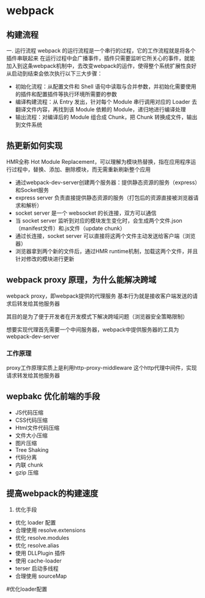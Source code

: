 # webpack

## 构建流程
一. 运行流程
webpack 的运行流程是一个串行的过程，它的工作流程就是将各个插件串联起来
在运行过程中会广播事件，插件只需要监听它所关心的事件，就能加入到这条webpack机制中，去改变webpack的运作，使得整个系统扩展性良好
从启动到结束会依次执行以下三大步骤：
+ 初始化流程：从配置文件和 Shell 语句中读取与合并参数，并初始化需要使用的插件和配置插件等执行环境所需要的参数
+ 编译构建流程：从 Entry 发出，针对每个 Module 串行调用对应的 Loader 去翻译文件内容，再找到该 Module 依赖的 Module，递归地进行编译处理
+ 输出流程：对编译后的 Module 组合成 Chunk，把 Chunk 转换成文件，输出到文件系统

## 热更新如何实现
HMR全称 Hot Module Replacement，可以理解为模块热替换，指在应用程序运行过程中，替换、添加、删除模块，而无需重新刷新整个应用
+ 通过webpack-dev-server创建两个服务器：提供静态资源的服务（express）和Socket服务
+ express server 负责直接提供静态资源的服务（打包后的资源直接被浏览器请求和解析）
+ socket server 是一个 websocket 的长连接，双方可以通信
+ 当 socket server 监听到对应的模块发生变化时，会生成两个文件.json（manifest文件）和.js文件（update chunk）
+ 通过长连接，socket server 可以直接将这两个文件主动发送给客户端（浏览器）
+ 浏览器拿到两个新的文件后，通过HMR runtime机制，加载这两个文件，并且针对修改的模块进行更新

## webpack proxy 原理，为什么能解决跨域
webpack proxy，即webpack提供的代理服务
基本行为就是接收客户端发送的请求后转发给其他服务器

其目的是为了便于开发者在开发模式下解决跨域问题（浏览器安全策略限制）

想要实现代理首先需要一个中间服务器，webpack中提供服务器的工具为webpack-dev-server

### 工作原理
proxy工作原理实质上是利用http-proxy-middleware 这个http代理中间件，实现请求转发给其他服务器


## wepbakc 优化前端的手段
+ JS代码压缩
+ CSS代码压缩
+ Html文件代码压缩
+ 文件大小压缩
+ 图片压缩
+ Tree Shaking
+ 代码分离
+ 内联 chunk
+ gzip 压缩


## 提高webpack的构建速度
1. 优化手段
+ 优化 loader 配置
+ 合理使用 resolve.extensions
+ 优化 resolve.modules
+ 优化 resolve.alias
+ 使用 DLLPlugin 插件
+ 使用 cache-loader
+ terser 启动多线程
+ 合理使用 sourceMap

#优化loader配置